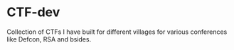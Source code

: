 # CTF-dev
Collection of CTFs I have built for different villages for various conferences like Defcon, RSA and bsides.
